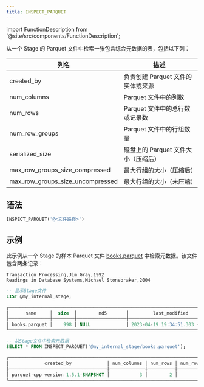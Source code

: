 ```yaml
---
title: INSPECT_PARQUET
---
```


import FunctionDescription from '@site/src/components/FunctionDescription';

<FunctionDescription description="Introduced or updated: v1.2.180"/>

从一个 Stage 的 Parquet 文件中检索一张包含综合元数据的表，包括以下列：

| 列名                             | 描述                                |
| -------------------------------- | ----------------------------------- |
| created_by                       | 负责创建 Parquet 文件的实体或来源   |
| num_columns                      | Parquet 文件中的列数                |
| num_rows                         | Parquet 文件中的总行数或记录数      |
| num_row_groups                   | Parquet 文件中的行组数量            |
| serialized_size                  | 磁盘上的 Parquet 文件大小（压缩后） |
| max_row_groups_size_compressed   | 最大行组的大小（压缩后）            |
| max_row_groups_size_uncompressed | 最大行组的大小（未压缩）            |

## 语法

```sql
INSPECT_PARQUET('@<文件路径>')
```

## 示例

此示例从一个 Stage 的样本 Parquet 文件 [books.parquet](https://datafuse-1253727613.cos.ap-hongkong.myqcloud.com/data/books.parquet) 中检索元数据。该文件包含两条记录：

```text title='books.parquet'
Transaction Processing,Jim Gray,1992
Readings in Database Systems,Michael Stonebraker,2004
```

```sql
-- 显示Stage文件
LIST @my_internal_stage;

┌──────────────────────────────────────────────────────────────────────────────────────────────┐
│      name     │  size  │        md5       │         last_modified         │      creator     │
├───────────────┼────────┼──────────────────┼───────────────────────────────┼──────────────────┤
│ books.parquet │    998 │ NULL             │ 2023-04-19 19:34:51.303 +0000 │ NULL             │
└──────────────────────────────────────────────────────────────────────────────────────────────┘

-- 从Stage文件中检索元数据
SELECT * FROM INSPECT_PARQUET('@my_internal_stage/books.parquet');

┌────────────────────────────────────────────────────────────────────────────────────────────────────────────────────────────────────────────────────────────────────┐
│             created_by             │ num_columns │ num_rows │ num_row_groups │ serialized_size │ max_row_groups_size_compressed │ max_row_groups_size_uncompressed │
├────────────────────────────────────┼─────────────┼──────────┼────────────────┼─────────────────┼────────────────────────────────┼──────────────────────────────────┤
│ parquet-cpp version 1.5.1-SNAPSHOT │           3 │        2 │              1 │             998 │                            332 │                              320 │
└────────────────────────────────────────────────────────────────────────────────────────────────────────────────────────────────────────────────────────────────────┘
```
